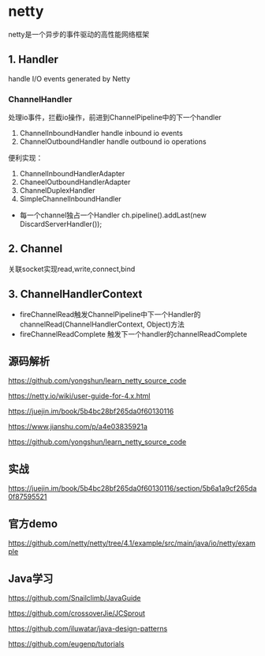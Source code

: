 # netty
netty是一个异步的事件驱动的高性能网络框架

## 1. Handler
handle I/O events generated by Netty

### ChannelHandler
处理io事件，拦截io操作，前进到ChannelPipeline中的下一个handler

1. ChannelInboundHandler    handle inbound io events
2. ChannelOutboundHandler   handle outbound io operations

便利实现：
1. ChannelInboundHandlerAdapter
2. ChaneelOutboundHandlerAdapter
3. ChannelDuplexHandler
4. SimpleChannelInboundHandler

- 每一个channel独占一个Handler
ch.pipeline().addLast(new DiscardServerHandler());


## 2. Channel
关联socket实现read,write,connect,bind


## 3. ChannelHandlerContext
- fireChannelRead触发ChannelPipeline中下一个Handler的channelRead(ChannelHandlerContext, Object)方法
- fireChannelReadComplete 触发下一个handler的channelReadComplete


## 源码解析
https://github.com/yongshun/learn_netty_source_code

https://netty.io/wiki/user-guide-for-4.x.html

https://juejin.im/book/5b4bc28bf265da0f60130116

https://www.jianshu.com/p/a4e03835921a

https://github.com/yongshun/learn_netty_source_code

## 实战

https://juejin.im/book/5b4bc28bf265da0f60130116/section/5b6a1a9cf265da0f87595521

## 官方demo

https://github.com/netty/netty/tree/4.1/example/src/main/java/io/netty/example


## Java学习
https://github.com/Snailclimb/JavaGuide

https://github.com/crossoverJie/JCSprout

https://github.com/iluwatar/java-design-patterns

https://github.com/eugenp/tutorials




































